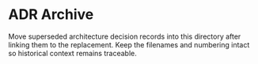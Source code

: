 # ADR Archive

Move superseded architecture decision records into this directory after linking them to the replacement.
Keep the filenames and numbering intact so historical context remains traceable.
